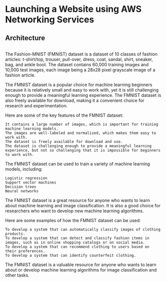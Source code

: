 # Launching a Website using AWS Networking Services

## Architecture

<p align="center">
  <img src="">
</p>

The Fashion-MNIST (FMNIST) dataset is a dataset of 10 classes of fashion articles: t-shirt/top, trouser, pull-over, dress, coat, sandal, shirt, sneaker, bag, and ankle boot. The dataset contains 60,000 training images and 10,000 test images, each image being a 28x28 pixel grayscale image of a fashion article.

The FMNIST dataset is a popular choice for machine learning beginners because it is relatively small and easy to work with, yet it is still challenging enough to provide a meaningful learning experience. The FMNIST dataset is also freely available for download, making it a convenient choice for research and experimentation.

Here are some of the key features of the FMNIST dataset:

    It contains a large number of images, which is important for training machine learning models.
    The images are well-labeled and normalized, which makes them easy to work with.
    The dataset is freely available for download and use.
    The dataset is challenging enough to provide a meaningful learning experience, but not so challenging that it is impossible for beginners to work with.

The FMNIST dataset can be used to train a variety of machine learning models, including:

    Logistic regression
    Support vector machines
    Decision trees
    Neural networks

The FMNIST dataset is a great resource for anyone who wants to learn about machine learning and image classification. It is also a good choice for researchers who want to develop new machine learning algorithms.

Here are some examples of how the FMNIST dataset can be used:

    To develop a system that can automatically classify images of clothing products.
    To develop a system that can detect and classify fashion items in images, such as in online shopping catalogs or on social media.
    To develop a system that can recommend clothing to users based on their preferences.
    To develop a system that can identify counterfeit clothing.

The FMNIST dataset is a valuable resource for anyone who wants to learn about or develop machine learning algorithms for image classification and other tasks.
